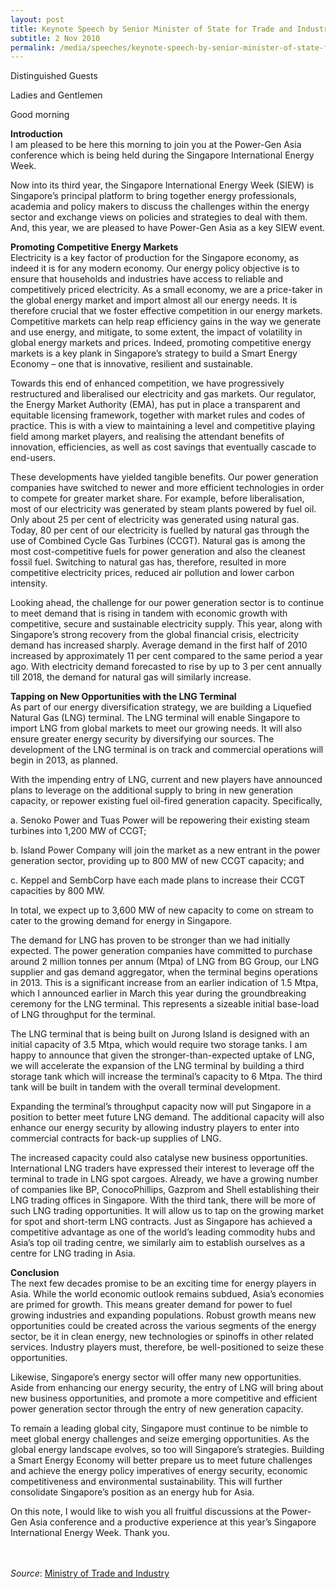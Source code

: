 ```yaml
---
layout: post
title: Keynote Speech by Senior Minister of State for Trade and Industry, and Education S Iswaran at the Power-Gen Asia Conference for Singapore International Energy Week 2010
subtitle: 2 Nov 2010
permalink: /media/speeches/keynote-speech-by-senior-minister-of-state-for-trade-and-industry-and-education-s-iswaran-at-the-power-gen-asia-conference-for-singapore-international-energy-week-2010-2-november-2010
---
```


Distinguished Guests

Ladies and Gentlemen

Good morning

**Introduction**  
I am pleased to be here this morning to join you at the Power-Gen Asia conference which is being held during the Singapore International Energy Week.

Now into its third year, the Singapore International Energy Week (SIEW) is Singapore’s principal platform to bring together energy professionals, academia and policy makers to discuss the challenges within the energy sector and exchange views on policies and strategies to deal with them. And, this year, we are pleased to have Power-Gen Asia as a key SIEW event.

**Promoting Competitive Energy Markets**  
Electricity is a key factor of production for the Singapore economy, as indeed it is for any modern economy. Our energy policy objective is to ensure that households and industries have access to reliable and competitively priced electricity. As a small economy, we are a price-taker in the global energy market and import almost all our energy needs. It is therefore crucial that we foster effective competition in our energy markets. Competitive markets can help reap efficiency gains in the way we generate and use energy, and mitigate, to some extent, the impact of volatility in global energy markets and prices. Indeed, promoting competitive energy markets is a key plank in Singapore’s strategy to build a Smart Energy Economy – one that is innovative, resilient and sustainable.

Towards this end of enhanced competition, we have progressively restructured and liberalised our electricity and gas markets. Our regulator, the Energy Market Authority (EMA), has put in place a transparent and equitable licensing framework, together with market rules and codes of practice. This is with a view to maintaining a level and competitive playing field among market players, and realising the attendant benefits of innovation, efficiencies, as well as cost savings that eventually cascade to end-users.

These developments have yielded tangible benefits. Our power generation companies have switched to newer and more efficient technologies in order to compete for greater market share. For example, before liberalisation, most of our electricity was generated by steam plants powered by fuel oil. Only about 25 per cent of electricity was generated using natural gas. Today, 80 per cent of our electricity is fuelled by natural gas through the use of Combined Cycle Gas Turbines (CCGT). Natural gas is among the most cost-competitive fuels for power generation and also the cleanest fossil fuel. Switching to natural gas has, therefore, resulted in more competitive electricity prices, reduced air pollution and lower carbon intensity.

Looking ahead, the challenge for our power generation sector is to continue to meet demand that is rising in tandem with economic growth with competitive, secure and sustainable electricity supply. This year, along with Singapore’s strong recovery from the global financial crisis, electricity demand has increased sharply. Average demand in the first half of 2010 increased by approximately 11 per cent compared to the same period a year ago. With electricity demand forecasted to rise by up to 3 per cent annually till 2018, the demand for natural gas will similarly increase.

**Tapping on New Opportunities with the LNG Terminal**  
As part of our energy diversification strategy, we are building a Liquefied Natural Gas (LNG) terminal. The LNG terminal will enable Singapore to import LNG from global markets to meet our growing needs. It will also ensure greater energy security by diversifying our sources. The development of the LNG terminal is on track and commercial operations will begin in 2013, as planned.

With the impending entry of LNG, current and new players have announced plans to leverage on the additional supply to bring in new generation capacity, or repower existing fuel oil-fired generation capacity. Specifically,

a. Senoko Power and Tuas Power will be repowering their existing steam turbines into 1,200 MW of CCGT;

b. Island Power Company will join the market as a new entrant in the power generation sector, providing up to 800 MW of new CCGT capacity; and

c. Keppel and SembCorp have each made plans to increase their CCGT capacities by 800 MW.

In total, we expect up to 3,600 MW of new capacity to come on stream to cater to the growing demand for energy in Singapore.

The demand for LNG has proven to be stronger than we had initially expected. The power generation companies have committed to purchase around 2 million tonnes per annum (Mtpa) of LNG from BG Group, our LNG supplier and gas demand aggregator, when the terminal begins operations in 2013. This is a significant increase from an earlier indication of 1.5 Mtpa, which I announced earlier in March this year during the groundbreaking ceremony for the LNG terminal. This represents a sizeable initial base-load of LNG throughput for the terminal.

The LNG terminal that is being built on Jurong Island is designed with an initial capacity of 3.5 Mtpa, which would require two storage tanks. I am happy to announce that given the stronger-than-expected uptake of LNG, we will accelerate the expansion of the LNG terminal by building a third storage tank which will increase the terminal’s capacity to 6 Mtpa. The third tank will be built in tandem with the overall terminal development.

Expanding the terminal’s throughput capacity now will put Singapore in a position to better meet future LNG demand. The additional capacity will also enhance our energy security by allowing industry players to enter into commercial contracts for back-up supplies of LNG.

The increased capacity could also catalyse new business opportunities. International LNG traders have expressed their interest to leverage off the terminal to trade in LNG spot cargoes. Already, we have a growing number of companies like BP, ConocoPhillips, Gazprom and Shell establishing their LNG trading offices in Singapore. With the third tank, there will be more of such LNG trading opportunities. It will allow us to tap on the growing market for spot and short-term LNG contracts. Just as Singapore has achieved a competitive advantage as one of the world’s leading commodity hubs and Asia’s top oil trading centre, we similarly aim to establish ourselves as a centre for LNG trading in Asia.

**Conclusion**  
The next few decades promise to be an exciting time for energy players in Asia. While the world economic outlook remains subdued, Asia’s economies are primed for growth. This means greater demand for power to fuel growing industries and expanding populations. Robust growth means new opportunities could be created across the various segments of the energy sector, be it in clean energy, new technologies or spinoffs in other related services. Industry players must, therefore, be well-positioned to seize these opportunities.

Likewise, Singapore’s energy sector will offer many new opportunities. Aside from enhancing our energy security, the entry of LNG will bring about new business opportunities, and promote a more competitive and efficient power generation sector through the entry of new generation capacity.

To remain a leading global city, Singapore must continue to be nimble to meet global energy challenges and seize emerging opportunities. As the global energy landscape evolves, so too will Singapore’s strategies. Building a Smart Energy Economy will better prepare us to meet future challenges and achieve the energy policy imperatives of energy security, economic competitiveness and environmental sustainability. This will further consolidate Singapore’s position as an energy hub for Asia.

On this note, I would like to wish you all fruitful discussions at the Power-Gen Asia conference and a productive experience at this year’s Singapore International Energy Week. Thank you.
<br><br><br>


*Source*: [<a href="https://www.mti.gov.sg/" target="_blank">Ministry of Trade and Industry</a>](https://www.mti.gov.sg/)
